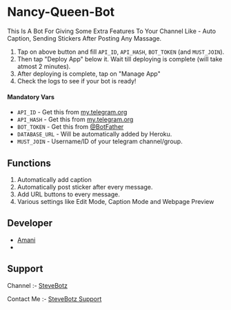 # Nancy-Queen-Bot
This Is A Bot For Giving Some Extra Features To Your Channel Like - Auto Caption, Sending Stickers After Posting Any Massage.

1. Tap on above button and fill `API_ID`, `API_HASH`, `BOT_TOKEN` (and `MUST_JOIN`).
2. Then tap "Deploy App" below it. Wait till deploying is complete (will take atmost 2 minutes).
3. After deploying is complete, tap on "Manage App"
4. Check the logs to see if your bot is ready!


#### Mandatory Vars

- `API_ID` - Get this from [my.telegram.org](https://my.telegram.org/auth)
- `API_HASH` - Get this from [my.telegram.org](https://my.telegram.org/auth)
- `BOT_TOKEN` - Get this from [@BotFather](https://t.me/BotFather)
- `DATABASE_URL` - Will be automatically added by Heroku.
- `MUST_JOIN` - Username/ID of your telegram channel/group.

## Functions

1) Automatically add caption
2) Automatically post sticker after every message.
3) Add URL buttons to every message.
4) Various settings like Edit Mode, Caption Mode and Webpage Preview


## Developer

- [Amani](https://t.me/amani_jii) 
- 
## Support

Channel :- [SteveBotz](https://t.me/steveBotz)

Contact Me :- [SteveBotz Support](https://t.me/SteveBotzsupport)

